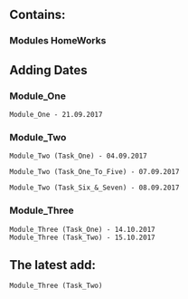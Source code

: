 ## Contains:

### Modules HomeWorks


## Adding Dates

### Module_One
```
Module_One - 21.09.2017
```
### Module_Two
```
Module_Two (Task_One) - 04.09.2017

Module_Two (Task_One_To_Five) - 07.09.2017

Module_Two (Task_Six_&_Seven) - 08.09.2017

```
### Module_Three
```
Module_Three (Task_One) - 14.10.2017
Module_Three (Task_Two) - 15.10.2017
```
## The latest add:
```
Module_Three (Task_Two)
```
